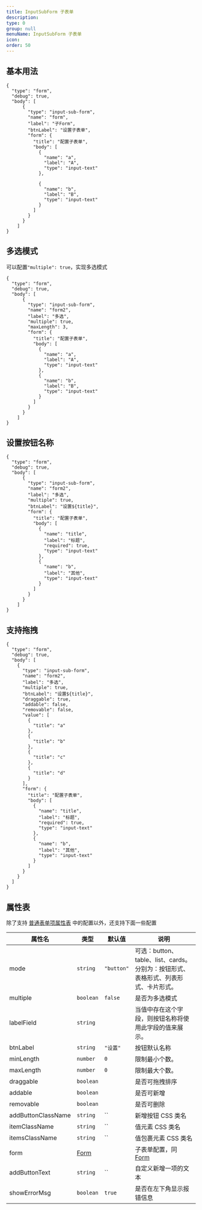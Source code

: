 ```yaml
---
title: InputSubForm 子表单
description:
type: 0
group: null
menuName: InputSubForm 子表单
icon:
order: 50
---
```


## 基本用法

```schema: scope="body"
{
  "type": "form",
  "debug": true,
  "body": [
      {
        "type": "input-sub-form",
        "name": "form",
        "label": "子Form",
        "btnLabel": "设置子表单",
        "form": {
          "title": "配置子表单",
          "body": [
            {
              "name": "a",
              "label": "A",
              "type": "input-text"
            },

            {
              "name": "b",
              "label": "B",
              "type": "input-text"
            }
          ]
        }
      }
    ]
}
```

## 多选模式

可以配置`"multiple": true`，实现多选模式

```schema: scope="body"
{
  "type": "form",
  "debug": true,
  "body": [
      {
        "type": "input-sub-form",
        "name": "form2",
        "label": "多选",
        "multiple": true,
        "maxLength": 3,
        "form": {
          "title": "配置子表单",
          "body": [
            {
              "name": "a",
              "label": "A",
              "type": "input-text"
            },
            {
              "name": "b",
              "label": "B",
              "type": "input-text"
            }
          ]
        }
      }
    ]
}
```

## 设置按钮名称

```schema: scope="body"
{
  "type": "form",
  "debug": true,
  "body": [
      {
        "type": "input-sub-form",
        "name": "form2",
        "label": "多选",
        "multiple": true,
        "btnLabel": "设置${title}",
        "form": {
          "title": "配置子表单",
          "body": [
            {
              "name": "title",
              "label": "标题",
              "required": true,
              "type": "input-text"
            },
            {
              "name": "b",
              "label": "其他",
              "type": "input-text"
            }
          ]
        }
      }
    ]
}
```

## 支持拖拽

```schema: scope="body"
{
  "type": "form",
  "debug": true,
  "body": [
    {
      "type": "input-sub-form",
      "name": "form2",
      "label": "多选",
      "multiple": true,
      "btnLabel": "设置${title}",
      "draggable": true,
      "addable": false,
      "removable": false,
      "value": [
        {
          "title": "a"
        },
        {
          "title": "b"
        },
        {
          "title": "c"
        },
        {
          "title": "d"
        }
      ],
      "form": {
        "title": "配置子表单",
        "body": [
          {
            "name": "title",
            "label": "标题",
            "required": true,
            "type": "input-text"
          },
          {
            "name": "b",
            "label": "其他",
            "type": "input-text"
          }
        ]
      }
    }
  ]
}
```

## 属性表

除了支持 [普通表单项属性表](./formitem#%E5%B1%9E%E6%80%A7%E8%A1%A8) 中的配置以外，还支持下面一些配置

| 属性名             | 类型            | 默认值   | 说明                                                   |
| ------------------ | --------------- | -------- | ------------------------------------------------------ |
| mode               | `string`        | `"button"` | 可选：button、table、list、cards。分别为：按钮形式、表格形式、列表形式、卡片形式。
| multiple           | `boolean`       | `false`  | 是否为多选模式                                         |
| labelField         | `string`        |          | 当值中存在这个字段，则按钮名称将使用此字段的值来展示。 |
| btnLabel           | `string`        | `"设置"` | 按钮默认名称                                           |
| minLength          | `number`        | `0`      | 限制最小个数。                                         |
| maxLength          | `number`        | `0`      | 限制最大个数。                                         |
| draggable          | `boolean`       |          | 是否可拖拽排序                                         |
| addable            | `boolean`       |          | 是否可新增                                             |
| removable          | `boolean`       |          | 是否可删除                                             |
| addButtonClassName | `string`        | ``       | 新增按钮 CSS 类名                                      |
| itemClassName      | `string`        | ``       | 值元素 CSS 类名                                        |
| itemsClassName     | `string`        | ``       | 值包裹元素 CSS 类名                                    |
| form               | [Form](./index) |          | 子表单配置，同 [Form](./index)                         |
| addButtonText      | `string`        | ``       | 自定义新增一项的文本                                   |
| showErrorMsg       | `boolean`       | `true`   | 是否在左下角显示报错信息                               |
